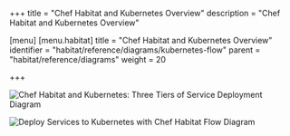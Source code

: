 +++
title = "Chef Habitat and Kubernetes Overview"
description = "Chef Habitat and Kubernetes Overview"

[menu]
  [menu.habitat]
    title = "Chef Habitat and Kubernetes Overview"
    identifier = "habitat/reference/diagrams/kubernetes-flow"
    parent = "habitat/reference/diagrams"
    weight = 20

+++

![Chef Habitat and Kubernetes: Three Tiers of Service Deployment Diagram](/images/infographics/habitat-and-kubernetes-three-tiers-of-service-deployment.png)

![Deploy Services to Kubernetes with Chef Habitat Flow Diagram](/images/infographics/deploy-services-to-kubernetes-with-habitat-flow.png)
